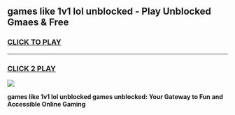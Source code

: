 
## games like 1v1 lol unblocked - Play Unblocked Gmaes & Free
<h3>
<a href="https://news.freeplayer.one?title=games_like_1v1_lol_unblocked&ref=23F">CLICK TO PLAY</a></h3>
<hr>

<h3>
<a href="https://news.freeplayer.one?title=games_like_1v1_lol_unblocked&ref=23F">CLICK 2 PLAY</a>
  
</h3>

<a href="https://news.freeplayer.one?title=games_like_1v1_lol_unblocked&ref=23F/"><img src="https://clearcache.store/games.png"></a>


**games like 1v1 lol unblocked games unblocked: Your Gateway to Fun and Accessible Online Gaming**
